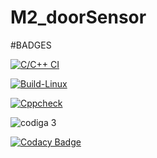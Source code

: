 # M2_doorSensor

#BADGES

[![C/C++ CI](https://github.com/19wh5a0202-Ujwala/M2_doorSensor/actions/workflows/c-cpp.yml/badge.svg)](https://github.com/19wh5a0202-Ujwala/M2_doorSensor/actions/workflows/c-cpp.yml)

[![Build-Linux](https://github.com/19wh5a0202-Ujwala/M2_doorSensor/actions/workflows/Build-Linux.yml/badge.svg)](https://github.com/19wh5a0202-Ujwala/M2_doorSensor/actions/workflows/Build-Linux.yml)

[![Cppcheck](https://github.com/19wh5a0202-Ujwala/M2_doorSensor/actions/workflows/cpp-check.yml/badge.svg)](https://github.com/19wh5a0202-Ujwala/M2_doorSensor/actions/workflows/cpp-check.yml)

![codiga 3](https://api.codiga.io/project/32973/status/svg)

[![Codacy Badge](https://app.codacy.com/project/badge/Grade/21699ff48fb24f2381e990796a04bfa1)](https://www.codacy.com/gh/19wh5a0202-Ujwala/M2_doorSensor/dashboard?utm_source=github.com&amp;utm_medium=referral&amp;utm_content=19wh5a0202-Ujwala/M2_doorSensor&amp;utm_campaign=Badge_Grade)




